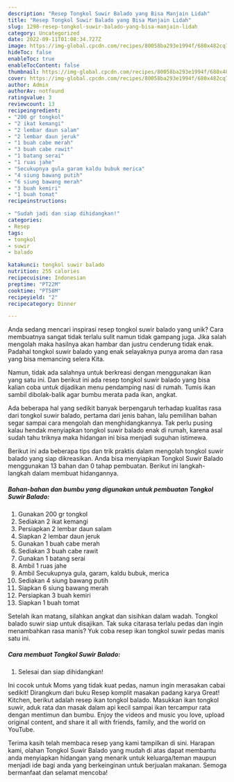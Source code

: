 ```yaml
---
description: "Resep Tongkol Suwir Balado yang Bisa Manjain Lidah"
title: "Resep Tongkol Suwir Balado yang Bisa Manjain Lidah"
slug: 1298-resep-tongkol-suwir-balado-yang-bisa-manjain-lidah
category: Uncategorized
date: 2022-09-11T01:08:34.727Z
image: https://img-global.cpcdn.com/recipes/80058ba293e1994f/680x482cq70/tongkol-suwir-balado-foto-resep-utama.jpg
hideToc: false
enableToc: true
enableTocContent: false
thumbnail: https://img-global.cpcdn.com/recipes/80058ba293e1994f/680x482cq70/tongkol-suwir-balado-foto-resep-utama.jpg
cover: https://img-global.cpcdn.com/recipes/80058ba293e1994f/680x482cq70/tongkol-suwir-balado-foto-resep-utama.jpg
author: Admin
authorAv: notfound
ratingvalue: 3
reviewcount: 13
recipeingredient:
- "200 gr tongkol"
- "2 ikat kemangi"
- "2 lembar daun salam"
- "2 lembar daun jeruk"
- "1 buah cabe merah"
- "3 buah cabe rawit"
- "1 batang serai"
- "1 ruas jahe"
- "Secukupnya gula garam kaldu bubuk merica"
- "4 siung bawang putih"
- "6 siung bawang merah"
- "3 buah kemiri"
- "1 buah tomat"
recipeinstructions:

- "Sudah jadi dan siap dihidangkan!"
categories:
- Resep
tags:
- tongkol
- suwir
- balado

katakunci: tongkol suwir balado 
nutrition: 255 calories
recipecuisine: Indonesian
preptime: "PT22M"
cooktime: "PT58M"
recipeyield: "2"
recipecategory: Dinner

---
```





Anda sedang mencari inspirasi resep tongkol suwir balado yang unik? Cara membuatnya sangat tidak terlalu sulit namun tidak gampang juga. Jika salah mengolah maka hasilnya akan hambar dan justru cenderung tidak enak. Padahal tongkol suwir balado yang enak selayaknya punya aroma dan rasa yang bisa memancing selera Kita.





Namun, tidak ada salahnya untuk berkreasi dengan menggunakan ikan yang satu ini. Dan berikut ini ada resep tongkol suwir balado yang bisa kalian coba untuk dijadikan menu pendamping nasi di rumah. Tumis ikan sambil dibolak-balik agar bumbu merata pada ikan, angkat.

Ada beberapa hal yang sedikit banyak berpengaruh terhadap kualitas rasa dari tongkol suwir balado, pertama dari jenis bahan, lalu pemilihan bahan segar sampai cara mengolah dan menghidangkannya. Tak perlu pusing kalau hendak menyiapkan tongkol suwir balado enak di rumah, karena asal sudah tahu triknya maka hidangan ini bisa menjadi suguhan istimewa.






Berikut ini ada beberapa tips dan trik praktis dalam mengolah tongkol suwir balado yang siap dikreasikan. Anda bisa menyiapkan Tongkol Suwir Balado menggunakan 13 bahan dan 0 tahap pembuatan. Berikut ini langkah-langkah dalam membuat hidangannya.

<!--inarticleads1-->

##### Bahan-bahan dan bumbu yang digunakan untuk pembuatan Tongkol Suwir Balado:

1. Gunakan 200 gr tongkol
1. Sediakan 2 ikat kemangi
1. Persiapkan 2 lembar daun salam
1. Siapkan 2 lembar daun jeruk
1. Gunakan 1 buah cabe merah
1. Sediakan 3 buah cabe rawit
1. Gunakan 1 batang serai
1. Ambil 1 ruas jahe
1. Ambil Secukupnya gula, garam, kaldu bubuk, merica
1. Sediakan 4 siung bawang putih
1. Siapkan 6 siung bawang merah
1. Persiapkan 3 buah kemiri
1. Siapkan 1 buah tomat


Setelah ikan matang, silahkan angkat dan sisihkan dalam wadah. Tongkol balado suwir siap untuk disajikan. Tak suka citarasa terlalu pedas dan ingin menambahkan rasa manis? Yuk coba resep ikan tongkol suwir pedas manis satu ini. 

<!--inarticleads2-->

##### Cara membuat Tongkol Suwir Balado:


1. Selesai dan siap dihidangkan!

Ini cocok untuk Moms yang tidak kuat pedas, namun ingin merasakan cabai sedikit! Dirangkum dari buku Resep komplit masakan padang karya Great! Kitchen, berikut adalah resep ikan tongkol balado. Masukkan ikan tongkol suwir, aduk rata dan masak dalam api kecil sampai ikan tercampur rata dengan mentimun dan bumbu. Enjoy the videos and music you love, upload original content, and share it all with friends, family, and the world on YouTube. 

Terima kasih telah membaca resep yang kami tampilkan di sini. Harapan kami, olahan Tongkol Suwir Balado yang mudah di atas dapat membantu anda menyiapkan hidangan yang menarik untuk keluarga/teman maupun menjadi ide bagi anda yang berkeinginan untuk berjualan makanan. Semoga bermanfaat dan selamat mencoba!
